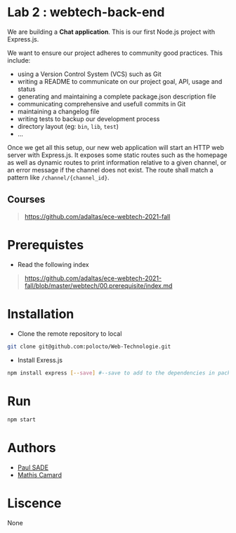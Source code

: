 # Lab 2 : webtech-back-end

We are building a **Chat application**. This is our first Node.js project with Express.js.

We want to ensure our project adheres to community good practices. This include:

- using a Version Control System (VCS) such as Git
- writing a README to communicate on our project goal, API, usage and status
- generating and maintaining a complete package.json description file
- communicating comprehensive and usefull commits in Git
- maintaining a changelog file
- writing tests to backup our development process
- directory layout (eg: `bin`, `lib`, `test`)
- ...

Once we get all this setup, our new web application will start an HTTP web server with Express.js. It exposes some static routes such as the homepage as well as dynamic routes to print information relative to a given channel, or an error message if the channel does not exist. The route shall match a pattern like `/channel/{channel_id}`.
## Courses
> https://github.com/adaltas/ece-webtech-2021-fall

# Prerequistes
- Read the following index
> https://github.com/adaltas/ece-webtech-2021-fall/blob/master/webtech/00.prerequisite/index.md

# Installation
- Clone the remote repository to local
```sh
git clone git@github.com:polocto/Web-Technologie.git
```
- Install Exress.js
```sh
npm install express [--save] #--save to add to the dependencies in package.json
```

# Run
```sh
npm start
```

# Authors
- [Paul SADE](mailto:paul.sade@edu.ece.fr)
- [Mathis Camard](mailto:mathis.camard@edu.ece.fr)

# Liscence
None
